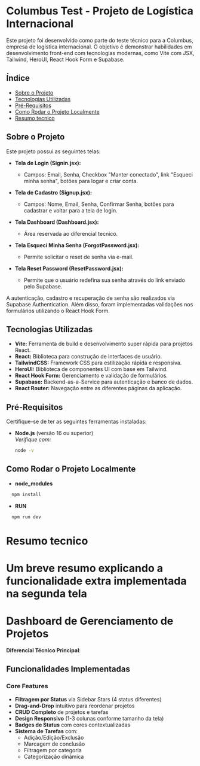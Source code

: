 # Columbus Test - Projeto de Logística Internacional

Este projeto foi desenvolvido como parte do teste técnico para a Columbus, empresa de logística internacional. O objetivo é demonstrar habilidades em desenvolvimento front-end com tecnologias modernas, como Vite com JSX, Tailwind, HeroUI, React Hook Form e Supabase.

## Índice

- [Sobre o Projeto](#sobre-o-projeto)
- [Tecnologias Utilizadas](#tecnologias-utilizadas)
- [Pré-Requisitos](#pré-requisitos)
- [Como Rodar o Projeto Localmente](#como-rodar-o-projeto-localmente)
- [Resumo tecnico](#resumo-tecnico)

## Sobre o Projeto

Este projeto possui as seguintes telas:

- **Tela de Login (Signin.jsx):**  
  - Campos: Email, Senha, Checkbox "Manter conectado", link "Esqueci minha senha", botões para logar e criar conta.

- **Tela de Cadastro (Signup.jsx):**  
  - Campos: Nome, Email, Senha, Confirmar Senha, botões para cadastrar e voltar para a tela de login.

- **Tela Dashboard (Dashboard.jsx):**  
  - Área reservada ao diferencial tecnico.

- **Tela Esqueci Minha Senha (ForgotPassword.jsx):**  
  - Permite solicitar o reset de senha via e-mail.

- **Tela Reset Password (ResetPassword.jsx):**  
  - Permite que o usuário redefina sua senha através do link enviado pelo Supabase.

A autenticação, cadastro e recuperação de senha são realizados via Supabase Authentication. Além disso, foram implementadas validações nos formulários utilizando o React Hook Form.

## Tecnologias Utilizadas

- **Vite:** Ferramenta de build e desenvolvimento super rápida para projetos React.
- **React:** Biblioteca para construção de interfaces de usuário.
- **TailwindCSS:** Framework CSS para estilização rápida e responsiva.
- **HeroUI:** Biblioteca de componentes UI com base em Tailwind.
- **React Hook Form:** Gerenciamento e validação de formulários.
- **Supabase:** Backend-as-a-Service para autenticação e banco de dados.
- **React Router:** Navegação entre as diferentes páginas da aplicação.

## Pré-Requisitos

Certifique-se de ter as seguintes ferramentas instaladas:

- **Node.js** (versão 16 ou superior)  
  *Verifique com:*  
  ```bash
  node -v
  ```

## Como Rodar o Projeto Localmente

- **node_modules** 
```bash
  npm install
```

- **RUN**

```bash
  npm run dev
```
# Resumo tecnico

# Um breve resumo explicando a funcionalidade extra implementada na segunda tela

# Dashboard de Gerenciamento de Projetos

**Diferencial Técnico Principal**:  

## Funcionalidades Implementadas

### Core Features
- **Filtragem por Status** via Sidebar Stars (4 status diferentes)
- **Drag-and-Drop** intuitivo para reordenar projetos
- **CRUD Completo** de projetos e tarefas
- **Design Responsivo** (1-3 colunas conforme tamanho da tela)
- **Badges de Status** com cores contextualizadas
- **Sistema de Tarefas** com:
  - Adição/Edição/Exclusão
  - Marcagem de conclusão
  - Filtragem por categoria
  - Categorização dinâmica

